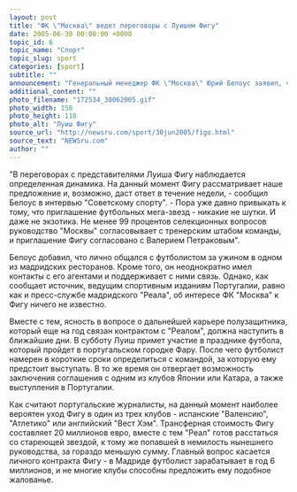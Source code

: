 ```yaml
---
layout: post
title: "ФК \"Москва\" ведет переговоры с Луишем Фигу"
date: 2005-06-30 00:00:00 +0000
topic_id: 6
topic_name: "Спорт"
topic_slug: sport
categories: [sport]
subtitle: ""
announcement: "Генеральный менеджер ФК \"Москва\" Юрий Белоус заявил, что руководство клуба активно ведет переговоры со знаменитым полузащитником мадридского \"Реала\" Луишем Фигу. Ожидается, что футболист даст ответ на предложение продолжить свою карьеру в России в течение недели."
additional_content: ""
photo_filename: "172534_30062005.gif"
photo_width: 158
photo_height: 118
photo_alt: "Луиш Фигу"
source_url: "http://newsru.com/sport/30jun2005/figo.html"
source_text: "NEWSru.com"
author: ""
---
```

"В переговорах с представителями Луиша Фигу наблюдается определенная динамика. На данный момент Фигу рассматривает наше предложение и, возможно, даст ответ в течение недели, - сообщил Белоус в интервью "Советскому спорту". - Пора уже давно привыкать к тому, что приглашение футбольных мега-звезд - никакие не шутки. И даже не экзотика. Не менее 99 процентов селекционных вопросов руководство "Москвы" согласовывает с тренерским штабом команды, и приглашение Фигу согласовано с Валерием Петраковым".

Белоус добавил, что лично общался с футболистом за ужином в одном из мадридских ресторанов. Кроме того, он неоднократно имел контакты с его агентами и поддерживает с ними связь. Однако, как сообщает источник, ведущим спортивным изданиям Португалии, равно как и пресс-службе мадридского "Реала", об интересе ФК "Москва" к Фигу ничего не известно.

Вместе с тем, ясность в вопросе о дальнейшей карьере полузащитника, который еще на год связан контрактом с "Реалом", должна наступить в ближайшие дни. В субботу Луиш примет участие в празднике футбола, который пройдет в португальском городке Фару. После чего футболист намерен в короткие сроки определиться с командой, за которую ему предстоит выступать. В то же время он отвергает возможность заключения соглашения с одним из клубов Японии или Катара, а также выступления в Португалии.

Как считают португальские журналисты, на данный момент наиболее вероятен уход Фигу в один из трех клубов - испанские "Валенсию", "Атлетико" или английский "Вест Хэм". Трансферная стоимость Фигу составляет 20 миллионов евро, вместе с тем "Реал" готов расстаться со стареющей звездой, к тому же попавшей в немилость нынешнего руководства, за гораздо меньшую сумму. Главный вопрос касается личного контракта Фигу - в Мадриде футболист зарабатывает в год 6 миллионов, и не многие клубы способны предложить ему подобное жалованье.
